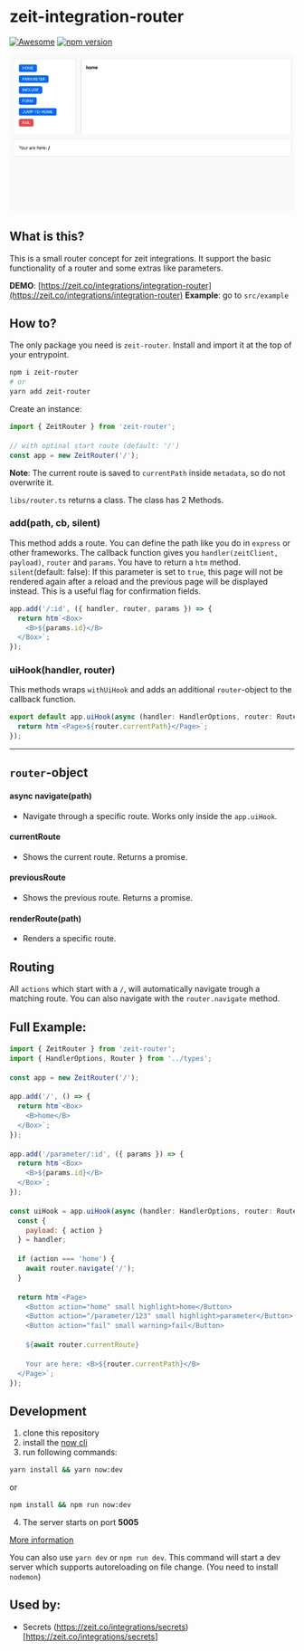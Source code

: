 # zeit-integration-router

[![Awesome](https://cdn.rawgit.com/sindresorhus/awesome/d7305f38d29fed78fa85652e3a63e154dd8e8829/media/badge.svg)](https://github.com/zeit/awesome-zeit-integrations) [![npm version](https://badge.fury.io/js/zeit-router.svg)](https://badge.fury.io/js/zeit-router)

<p align="center">
  <img src="./assets/kapture.gif">
</p>

## What is this?

This is a small router concept for zeit integrations. It support the basic functionality of a router and some extras like parameters.

**DEMO**: [https://zeit.co/integrations/integration-router](https://zeit.co/integrations/integration-router)
**Example**: go to `src/example`

## How to?

The only package you need is `zeit-router`. Install and import it at the top of your entrypoint.

```bash
npm i zeit-router
# or
yarn add zeit-router
```

Create an instance:

```javascript
import { ZeitRouter } from 'zeit-router';

// with optinal start route (default: '/')
const app = new ZeitRouter('/');
```

**Note**: The current route is saved to `currentPath` inside `metadata`, so do not overwrite it.

`libs/router.ts` returns a class. The class has 2 Methods.

### add(path, cb, silent)

This method adds a route. You can define the path like you do in `express` or other frameworks.
The callback function gives you `handler(zeitClient, payload)`, `router` and `params`. You have to return a `htm` method.
`silent`(default: false): If this parameter is set to `true`, this page will not be rendered again after a reload and the previous page will be displayed instead.
This is a useful flag for confirmation fields.

```javascript
app.add('/:id', ({ handler, router, params }) => {
  return htm`<Box>
    <B>${params.id}</B>
  </Box>`;
});
```

### uiHook(handler, router)

This methods wraps `withUiHook` and adds an additional `router`-object to the callback function.

```javascript
export default app.uiHook(async (handler: HandlerOptions, router: Router) => {
  return htm`<Page>${router.currentPath}</Page>`;
});
```

---

## `router`-object

#### async navigate(path)

- Navigate through a specific route. Works only inside the `app.uiHook`.

#### currentRoute

- Shows the current route. Returns a promise.

#### previousRoute

- Shows the previous route. Returns a promise.

#### renderRoute(path)

- Renders a specific route.


## Routing

All `actions` which start with a `/`, will automatically navigate trough a matching route.
You can also navigate with the `router.navigate` method.


## Full Example:

```javascript
import { ZeitRouter } from 'zeit-router';
import { HandlerOptions, Router } from '../types';

const app = new ZeitRouter('/');

app.add('/', () => {
  return htm`<Box>
    <B>home</B>
  </Box>`;
});

app.add('/parameter/:id', ({ params }) => {
  return htm`<Box>
    <B>${params.id}</B>
  </Box>`;
});

const uiHook = app.uiHook(async (handler: HandlerOptions, router: Router) => {
  const {
    payload: { action }
  } = handler;

  if (action === 'home') {
    await router.navigate('/');
  }

  return htm`<Page>
    <Button action="home" small highlight>home</Button>
    <Button action="/parameter/123" small highlight>parameter</Button>
    <Button action="fail" small warning>fail</Button>

    ${await router.currentRoute}

    Your are here: <B>${router.currentPath}</B>
  </Page>`;
});
```

## Development

1. clone this repository
2. install the [now cli](https://github.com/zeit/now-cli)
3. run following commands:

```bash
yarn install && yarn now:dev
```

or

```bash
npm install && npm run now:dev
```

4. The server starts on port **5005**

[More information](https://zeit.co/docs/integrations/#creating-an-integration/step-2-creating-a-uihook/running-the-uihook-locally)

You can also use `yarn dev` or `npm run dev`. This command will start a dev server which supports autoreloading on file change. (You need to install `nodemon`)


## Used by:

* Secrets (https://zeit.co/integrations/secrets)[https://zeit.co/integrations/secrets]
